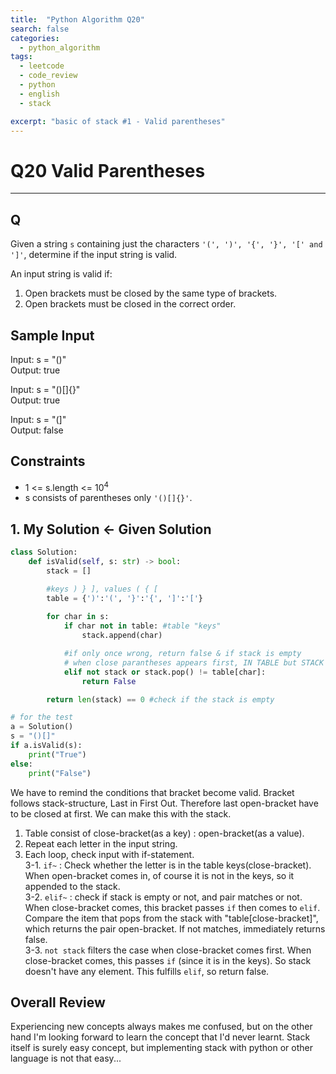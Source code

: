 ```yaml
---
title:  "Python Algorithm Q20"
search: false
categories: 
  - python_algorithm
tags:
  - leetcode
  - code_review
  - python
  - english
  - stack

excerpt: "basic of stack #1 - Valid parentheses"
---
```


# Q20 Valid Parentheses
___

## Q

Given a string `s` containing just the characters `'(', ')', '{', '}', '[' and ']'`, determine if the input string is valid.  

An input string is valid if:

1. Open brackets must be closed by the same type of brackets.
2. Open brackets must be closed in the correct order.

## Sample Input 

Input: s = "()"  
Output: true

Input: s = "()[]{}"  
Output: true

Input: s = "(]"  
Output: false

## Constraints

- 1 <= s.length <= 10<sup>4</sup>
- s consists of parentheses only `'()[]{}'`.

## 1. My Solution <- Given Solution

```py
class Solution:
    def isValid(self, s: str) -> bool:
        stack = []

        #keys ) } ], values ( { [
        table = {')':'(', '}':'{', ']':'['}
        
        for char in s:
            if char not in table: #table "keys"
                stack.append(char)

            #if only once wrong, return false & if stack is empty
            # when close parantheses appears first, IN TABLE but STACK IS EMPTY
            elif not stack or stack.pop() != table[char]:
                return False 

        return len(stack) == 0 #check if the stack is empty

# for the test
a = Solution()
s = "()[]"
if a.isValid(s):
    print("True")
else:
    print("False")
```

We have to remind the conditions that bracket become valid. Bracket follows stack-structure, Last in First Out. Therefore last open-bracket have to be closed at first. We can make this with the stack.

1. Table consist of close-bracket(as a key) : open-bracket(as a value).
2. Repeat each letter in the input string.
3. Each loop, check input with if-statement.  
3-1. `if~` : Check whether the letter is in the table keys(close-bracket). When open-bracket comes in, of course it is not in the keys, so it appended to the stack.  
3-2. `elif~` : check if stack is empty or not, and pair matches or not. When close-bracket comes, this bracket passes `if` then comes to `elif`. Compare the item that pops from the stack with "table[close-bracket]", which returns the pair open-bracket. If not matches, immediately returns false.  
3-3. `not stack` filters the case when close-bracket comes first. When close-bracket comes, this passes `if` (since it is in the keys). So stack doesn't have any element. This fulfills `elif`, so return false.

## Overall Review

Experiencing new concepts always makes me confused, but on the other hand I'm looking forward to learn the concept that I'd never learnt. Stack itself is surely easy concept, but implementing stack with python or other language is not that easy...